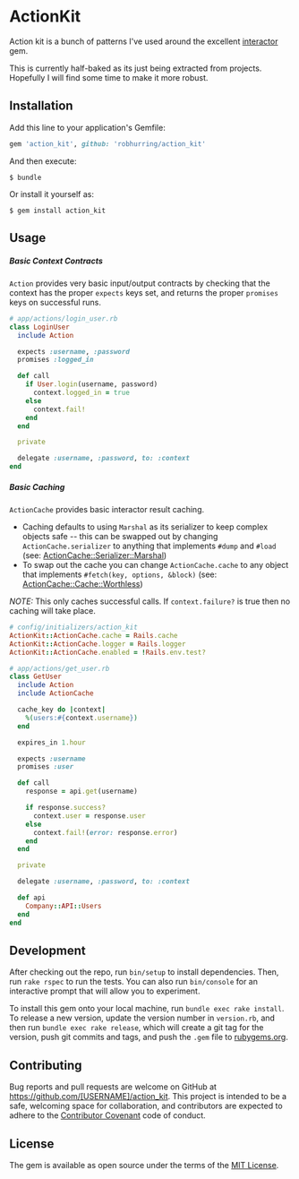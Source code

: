 # ActionKit

Action kit is a bunch of patterns I've used around the excellent [interactor](https://github.com/collectiveidea/interactor) gem. 

This is currently half-baked as its just being extracted from projects. Hopefully I will find some time to make it more robust.

## Installation

Add this line to your application's Gemfile:

```ruby
gem 'action_kit', github: 'robhurring/action_kit'
```

And then execute:

    $ bundle

Or install it yourself as:

    $ gem install action_kit

## Usage

##### Basic Context Contracts

`Action` provides very basic input/output contracts by checking that the context has the proper `expects` keys set, and returns the proper `promises` keys on successful runs.

```ruby
# app/actions/login_user.rb
class LoginUser
  include Action

  expects :username, :password
  promises :logged_in

  def call
    if User.login(username, password)
      context.logged_in = true
    else
      context.fail!
    end
  end

  private

  delegate :username, :password, to: :context
end
```

##### Basic Caching

`ActionCache` provides basic interactor result caching. 

* Caching defaults to using `Marshal` as its serializer to keep complex objects safe -- this can be swapped out by changing `ActionCache.serializer` to anything that implements `#dump` and `#load` (see: [ActionCache::Serializer::Marshal](lib/action_kit/serializer/marshal.rb))
* To swap out the cache you can change `ActionCache.cache` to any object that implements `#fetch(key, options, &block)` (see: [ActionCache::Cache::Worthless](lib/action_kit/cache/worthless.rb))

*NOTE:* This only caches successful calls. If `context.failure?` is true then no caching will take place.

```ruby
# config/initializers/action_kit
ActionKit::ActionCache.cache = Rails.cache
ActionKit::ActionCache.logger = Rails.logger
ActionKit::ActionCache.enabled = !Rails.env.test?

# app/actions/get_user.rb
class GetUser
  include Action
  include ActionCache

  cache_key do |context|
    %(users:#{context.username})
  end

  expires_in 1.hour

  expects :username
  promises :user

  def call
    response = api.get(username)

    if response.success?
      context.user = response.user
    else
      context.fail!(error: response.error)
    end
  end

  private

  delegate :username, :password, to: :context

  def api
    Company::API::Users
  end
end
```


## Development

After checking out the repo, run `bin/setup` to install dependencies. Then, run `rake rspec` to run the tests. You can also run `bin/console` for an interactive prompt that will allow you to experiment.

To install this gem onto your local machine, run `bundle exec rake install`. To release a new version, update the version number in `version.rb`, and then run `bundle exec rake release`, which will create a git tag for the version, push git commits and tags, and push the `.gem` file to [rubygems.org](https://rubygems.org).

## Contributing

Bug reports and pull requests are welcome on GitHub at https://github.com/[USERNAME]/action_kit. This project is intended to be a safe, welcoming space for collaboration, and contributors are expected to adhere to the [Contributor Covenant](contributor-covenant.org) code of conduct.


## License

The gem is available as open source under the terms of the [MIT License](http://opensource.org/licenses/MIT).

